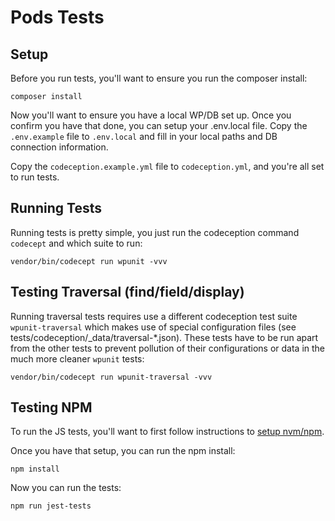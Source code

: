 # Pods Tests

## Setup

Before you run tests, you'll want to ensure you run the composer install:

```
composer install
```

Now you'll want to ensure you have a local WP/DB set up. Once you confirm you have that done, you can setup your .env.local file. Copy the `.env.example` file to `.env.local` and fill in your local paths and DB connection information.

Copy the `codeception.example.yml` file to `codeception.yml`, and you're all set to run tests.


## Running Tests

Running tests is pretty simple, you just run the codeception command `codecept` and which suite to run:

```
vendor/bin/codecept run wpunit -vvv
```

## Testing Traversal (find/field/display)

Running traversal tests requires use a different codeception test suite `wpunit-traversal` which makes use of special configuration files (see tests/codeception/_data/traversal-*.json). These tests have to be run apart from the other tests to prevent pollution of their configurations or data in the much more cleaner `wpunit` tests:

```
vendor/bin/codecept run wpunit-traversal -vvv
```

## Testing NPM

To run the JS tests, you'll want to first follow instructions to [setup nvm/npm](https://gist.github.com/d2s/372b5943bce17b964a79).

Once you have that setup, you can run the npm install:

```
npm install
```

Now you can run the tests:

```
npm run jest-tests
```
